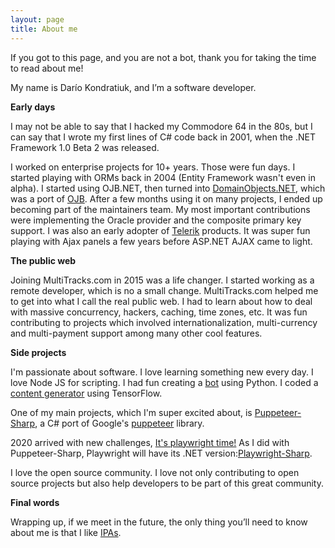 ```yaml
---
layout: page
title: About me
---
```


If you got to this page, and you are not a bot, thank you for taking the time to read about me!

My name is Darío Kondratiuk, and I’m a software developer.

**Early days**

I may not be able to say that I hacked my Commodore 64 in the 80s, but I can say that I wrote my first lines of C# code back in 2001, when the .NET Framework 1.0 Beta 2 was released.

I worked on enterprise projects for 10+ years. Those were fun days. I started playing with ORMs back in 2004 (Entity Framework wasn't even in alpha). I started using OJB.NET, then turned into [DomainObjects.NET](https://sourceforge.net/projects/domainobjects/), which was a port of [OJB](https://db.apache.org/ojb/). After a few months using it on many projects, I ended up becoming part of the maintainers team. My most important contributions were implementing the Oracle provider and the composite primary key support. I was also an early adopter of [Telerik](https://www.telerik.com/) products. It was super fun playing with Ajax panels a few years before ASP.NET AJAX came to light.

**The public web**

Joining MultiTracks.com in 2015 was a life changer. I started working as a remote developer, which is no a small change. MultiTracks.com helped me to get into what I call the real public web. I had to learn about how to deal with massive concurrency, hackers, caching, time zones, etc. It was fun contributing to projects which involved internationalization, multi-currency and multi-payment support among many other cool features.

**Side projects**

I'm passionate about software. I love learning something new every day. I love Node JS for scripting. I had fun creating a [bot](https://github.com/kblok/TelegramBotFriend) using Python. I coded a [content generator](https://github.com/kblok/RNN-bible-generator) using TensorFlow. 

One of my main projects, which I'm super excited about, is [Puppeteer-Sharp](https://github.com/kblok/puppeteer-sharp), a C# port of Google's [puppeteer](https://github.com/GoogleChrome/puppeteer) library.

2020 arrived with new challenges, [It's playwright time!](https://www.hardkoded.com/blog/its-playwright-time) As I did with Puppeteer-Sharp, Playwright will have its .NET version:[Playwright-Sharp](https://github.com/kblok/playwright-sharp).

I love the open source community. I love not only contributing to open source projects but also help developers to be part of this great community.

**Final words**

Wrapping up, if we meet in the future, the only thing you’ll need to know about me is that I like [IPAs](https://en.wikipedia.org/wiki/India_pale_ale).


